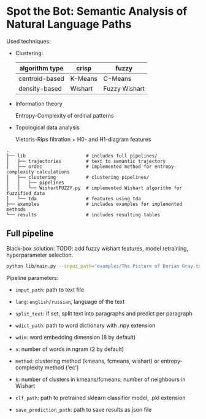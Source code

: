 # Spot the Bot: Semantic Analysis of Natural Language Paths

Used techniques:
- Clustering:

  algorithm type|crisp  |fuzzy        
  --------------|-------|-------------
  centroid-based|K-Means|C-Means      
  density-based |Wishart|Fuzzy Wishart
  
- Information theory
  
  Entropy-Complexity of ordinal patterns
- Topological data analysis

  Vietoris-Rips filtration + H0- and H1-diagram features

```
.
├── lib                      # includes full pipelines/
│   ├── trajectories         # text to semantic trajectory
│   ├── ordec                # implemented method for entropy-complexity calculations
│   ├── clustering           # clustering pipelines/
│   │   ├── pipelines
│   │   └── WishartFUZZY.py  # implemented Wishart algorithm for fuzzified data
│   └── tda                  # features using tda                   
├── examples                 # includes examples for implemented methods
└── results                  # includes resulting tables
```

## Full pipeline

Black-box solution:
TODO: add fuzzy wishart features, model retraining, hyperparameter selection.

```bash
python lib/main.py --input_path="examples/The Picture of Dorian Gray.txt" --save_prediction_path=sample_predictions.json
```

Pipeline parameters:

- `input_path`: path to text file
- `lang`: `english/russian`, language of the text
- `split_text`: if set, split text into paragraphs and predict per paragraph

- `wdict_path`: path to word dictionary with .npy extension
- `wdim`: word embedding dimension (8 by default)
- `n`: number of words in ngram (2 by default)
- `method`: clustering method (kmeans, fcmeans, wishart) or entropy-complexity method ('ec')
- `k`: number of clusters in kmeans/fcmeans; number of neighbours in Wishart
- `clf_path`: path to pretrained sklearn classifier model, .pkl extension
- `save_prediction_path`: path to save results as json file
